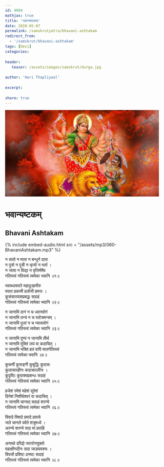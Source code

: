```yaml
---    
id: 4084    
mathjax: true    
title: 'भवान्यष्टकम्'    
date: 2020-05-07    
permalink: /samskrutyatra/bhavani-ashtakam
redirect_from: 
  - '/samskrut/bhavani-ashtakam'
tags: [Devi]    
categories:    
    
header:    
   teaser: /assets/images/samskrut/durga.jpg    
    
author: 'Hari Thapliyaal'    
    
excerpt:    
    
share: true    
---    
```

    
![](/assets/images/samskrut/durga.jpg)    
    
# भवान्यष्टकम्    
## Bhavani Ashtakam    
    
{% include embed-audio.html src = "/assets/mp3/060-BhavaniAshtakam.mp3" %}     
    
    
    
न तातो न माता न बन्धुर्न दाता    
न पुत्रो न पुत्री न भृत्यो न भर्ता ।    
न जाया न विद्या न वृत्तिर्ममैव    
गतिस्त्वं गतिस्त्वं त्वमेका भवानि ॥१॥    
     
भवाब्धावपारे महादुःखभीरु    
पपात प्रकामी प्रलोभी प्रमत्तः ।    
कुसंसारपाशप्रबद्धः सदाहं    
गतिस्त्वं गतिस्त्वं त्वमेका भवानि ॥२॥    
     
न जानामि दानं न च ध्यानयोगं    
न जानामि तन्त्रं न च स्तोत्रमन्त्रम् ।    
न जानामि पूजां न च न्यासयोगं    
गतिस्त्वं गतिस्त्वं त्वमेका भवानि ॥३॥    
     
न जानामि पुण्यं न जानामि तीर्थ    
न जानामि मुक्तिं लयं वा कदाचित् ।    
न जानामि भक्तिं व्रतं वापि मातर्गतिस्त्वं    
गतिस्त्वं त्वमेका भवानि ॥४॥    
     
कुकर्मी कुसङ्गी कुबुद्धिः कुदासः    
कुलाचारहीनः कदाचारलीनः ।    
कुदृष्टिः कुवाक्यप्रबन्धः सदाहं    
गतिस्त्वं गतिस्त्वं त्वमेका भवानि ॥५॥    
     
प्रजेशं रमेशं महेशं सुरेशं    
दिनेशं निशीथेश्वरं वा कदाचित् ।    
न जानामि चान्यत् सदाहं शरण्ये    
गतिस्त्वं गतिस्त्वं त्वमेका भवानि ॥६॥    
     
विवादे विषादे प्रमादे प्रवासे    
जले चानले पर्वते शत्रुमध्ये ।    
अरण्ये शरण्ये सदा मां प्रपाहि    
गतिस्त्वं गतिस्त्वं त्वमेका भवानि ॥७॥    
     
अनाथो दरिद्रो जरारोगयुक्तो    
महाक्षीणदीनः सदा जाड्यवक्त्रः ।    
विपत्तौ प्रविष्टः प्रनष्टः सदाहं    
गतिस्त्वं गतिस्त्वं त्वमेका भवानि ॥८॥    
    
